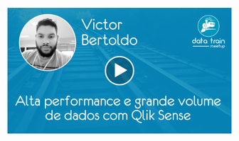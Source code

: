 [<img src="https://github.com/TheDataTrain/Meetups/blob/master/meetup-02/imgs/video-victor.png">](https://www.youtube.com/watch?v=pdA9HrH7EN8)
